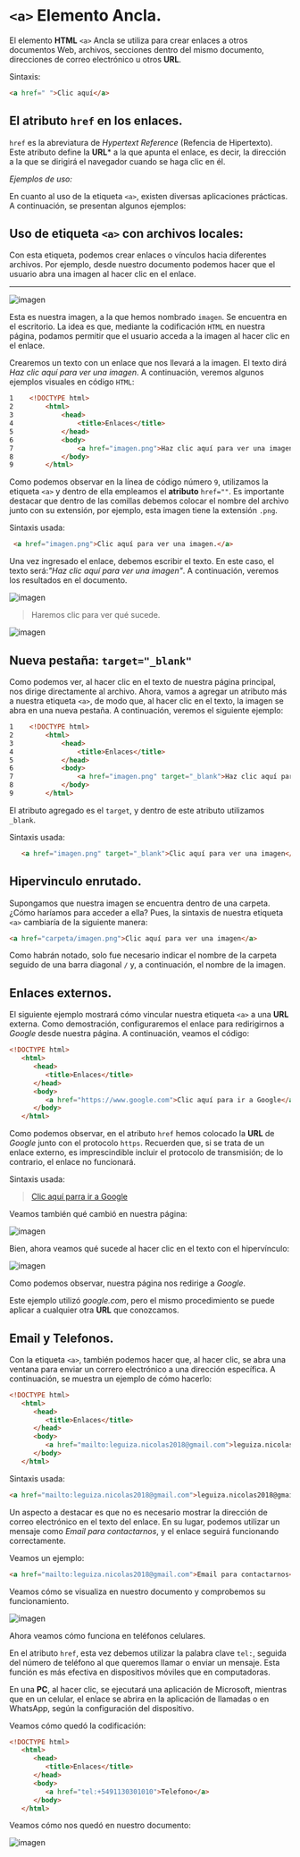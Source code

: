 # `<a>` Elemento Ancla.

El elemento **HTML** `<a>` Ancla se utiliza para crear enlaces a otros documentos Web, archivos, secciones dentro del mismo documento, direcciones de correo electrónico u otros **URL**.

Sintaxis:
```HTML
<a href=" ">Clic aquí</a>
```

## El atributo `href` en los enlaces.

`href` es la abreviatura de *Hypertext Reference* (Refencia de Hipertexto). Este atributo define la **URL*** a la que apunta el enlace, es decir, la dirección a la que se dirigirá el navegador cuando se haga clic en él.

*Ejemplos de uso:*

En cuanto al uso de la etiqueta `<a>`, existen diversas aplicaciones prácticas. A continuación, se presentan algunos ejemplos:

## Uso de etiqueta `<a>` con archivos locales:

Con esta etiqueta, podemos crear enlaces o vínculos hacia diferentes archivos. Por ejemplo, desde nuestro documento podemos hacer que el usuario abra una imagen al hacer clic en el enlace.

<hr>

![imagen](Imagenes/imagen1.png)

Esta es nuestra imagen, a la que hemos nombrado `imagen`. Se encuentra en el escritorio. La idea es que, mediante la codificación `HTML` en nuestra página, podamos permitir que el usuario acceda a la imagen al hacer clic en el enlace.

Crearemos un texto con un enlace que nos llevará a la imagen. El texto dirá *Haz clic aquí para ver una imagen*. A continuación, veremos algunos ejemplos visuales en código `HTML`: 

```HTML
1    <!DOCTYPE html>
2        <html>
3            <head>
4                <title>Enlaces</title>
5            </head>
6            <body>
7                <a href="imagen.png">Haz clic aquí para ver una imagen.</a>
8            </body>
9        </html>
```
Como podemos observar en la línea de código número `9`, utilizamos la etiqueta `<a>` y dentro de ella empleamos el **atributo** `href=""`. Es importante destacar que dentro de las comillas debemos colocar el nombre del archivo junto con su extensión, por ejemplo, esta imagen tiene la extensión `.png`.

Sintaxis usada: 
```HTML
 <a href="imagen.png">Clic aquí para ver una imagen.</a> 
 ```
Una vez ingresado el enlace, debemos escribir el texto. En este caso, el texto será:*"Haz clic aquí para ver una imagen"*. A continuación, veremos los resultados en el documento.

![imagen](Imagenes/imagen2.png)

> Haremos clic para ver qué sucede.

![imagen](Imagenes/imagen3.png)

## Nueva pestaña: `target="_blank"`

Como podemos ver, al hacer clic en el texto de nuestra página principal, nos dirige directamente al archivo. Ahora, vamos a agregar un atributo más a nuestra etiqueta `<a>`, de modo que, al hacer clic en el texto, la imagen se abra en una nueva pestaña. A continuación, veremos el siguiente ejemplo:

```HTML
1    <!DOCTYPE html>
2        <html>
3            <head>
4                <title>Enlaces</title>
5            </head>
6            <body>
7                <a href="imagen.png" target="_blank">Haz clic aquí para ver una imagen.</a>
8            </body>
9        </html>
```

El atributo agregado es el `target`, y dentro de este atributo utilizamos `_blank`.

Sintaxis usada:
```HTML
   <a href="imagen.png" target="_blank">Clic aquí para ver una imagen</a>
```
## Hipervinculo enrutado.

Supongamos que nuestra imagen se encuentra dentro de una carpeta. ¿Cómo haríamos para acceder a ella? Pues, la sintaxis de nuestra etiqueta `<a>` cambiaría de la siguiente manera:
```HTML
<a href="carpeta/imagen.png">Clic aquí para ver una imagen</a>
```
Como habrán notado, solo fue necesario indicar el nombre de la carpeta seguido de una barra diagonal `/` y, a continuación, el nombre de la imagen.

## Enlaces externos.

El siguiente ejemplo mostrará cómo vincular nuestra etiqueta `<a>` a una **URL** externa. Como demostración, configuraremos el enlace para redirigirnos a *Google* desde nuestra página. A continuación, veamos el código:

```HTML
<!DOCTYPE html>
   <html>
      <head>
         <title>Enlaces</title>
      </head>
      <body>
         <a href="https://www.google.com">Clic aquí para ir a Google</a>
      </body>
   </html>
```
Como podemos observar, en el atributo `href` hemos colocado la **URL** de *Google* junto con el protocolo `https`. Recuerden que, si se trata de un enlace externo, es imprescindible incluir el protocolo de transmisión; de lo contrario, el enlace no funcionará.

Sintaxis usada:

> <a href="https://www.google.com">Clic aquí parra ir a Google</a>

Veamos también qué cambió en nuestra página:

![imagen](Imagenes/imagen4.png)

Bien, ahora veamos qué sucede al hacer clic en el texto con el hipervínculo:

![imagen](Imagenes/imagen5.png)

Como podemos observar, nuestra página nos redirige a *Google*.

Este ejemplo utilizó *google.com*, pero el mismo procedimiento se puede aplicar a cualquier otra **URL** que conozcamos.

## Email y Telefonos.

Con la etiqueta `<a>`, también podemos hacer que, al hacer clic, se abra una ventana para enviar un correro electrónico a una dirección específica.
A continuación, se muestra un ejemplo de cómo hacerlo:

```HTML
<!DOCTYPE html>
   <html>
      <head>
         <title>Enlaces</title>
      </head>
      <body>
         <a href="mailto:leguiza.nicolas2018@gmail.com">leguiza.nicolas2018@gmail.com</a>
      </body>
   </html>
```
Sintaxis usada:

```HTML
<a href="mailto:leguiza.nicolas2018@gmail.com">leguiza.nicolas2018@gmail.com</a>
```
Un aspecto a destacar es que no es necesario mostrar la dirección de correo electrónico en el texto del enlace. En su lugar, podemos utilizar un mensaje como *Email para contactarnos*, y el enlace seguirá funcionando correctamente.

Veamos un ejemplo:

```HTML
<a href="mailto:leguiza.nicolas2018@gmail.com">Email para contactarnos</a>
```
Veamos cómo se visualiza en nuestro documento y comprobemos su funcionamiento.

![imagen](Imagenes/imagen6.png)

Ahora veamos cómo funciona en teléfonos celulares.

En el atributo `href`, esta vez debemos utilizar la palabra clave `tel:`, seguida del número de teléfono al que queremos llamar o enviar un mensaje. Esta función es más efectiva en dispositivos móviles que en computadoras.

En una **PC**, al hacer clic, se ejecutará una aplicación de Microsoft, mientras que en un celular, el enlace se abrira en la aplicación de llamadas o en WhatsApp, según la configuración del dispositivo.

Veamos cómo quedó la codificación:

```HTML
<!DOCTYPE html>
   <html>
      <head>
         <title>Enlaces</title>
      </head>
      <body>
         <a href="tel:+5491130301010">Telefono</a>
      </body>
   </html>
```
Veamos cómo nos quedó en nuestro documento:

![imagen](Imagenes/imagen7.png)

